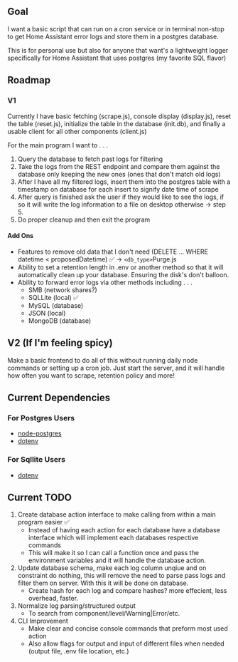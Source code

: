 ## Goal

I want a basic script that can run on a cron service or in terminal non-stop to get Home Assistant error logs and store them in a postgres database.

This is for personal use but also for anyone that want's a lightweight logger specifically for Home Assistant that uses postgres (my favorite SQL flavor)

## Roadmap

### V1

Currently I have basic fetching (scrape.js), console display (display.js), reset the table (reset.js), initialize the table in the database (init.db), and finally a usable client for all other components (client.js)

For the main program I want to . . . 

1. Query the database to fetch past logs for filtering
2. Take the logs from the REST endpoint and compare them against the database only keeping the new ones (ones that don't match old logs)
3. After I have all my filtered logs, insert them into the postgres table with a timestamp on database for each insert to signify date time of scrape
4. After query is finished ask the user if they would like to see the logs, if so it will write the log information to a file on desktop otherwise -> step 5.
5. Do proper cleanup and then exit the program

#### Add Ons

- Features to remove old data that I don't need (DELETE ... WHERE datetime < proposedDatetime) ✅ -> `<db_type>`Purge.js
- Ability to set a retention length in .env or another method so that it will automatically clean up your database. Ensuring the disk's don't balloon.
- Ability to forward error logs via other methods including . . . 
    - SMB (network shares?)
    - SQLLite (local) ✅
    - MySQL (database)
    - JSON (local)
    - MongoDB (database)

## V2 (If I'm feeling spicy)

Make a basic frontend to do all of this without running daily node commands or setting up a cron job.
Just start the server, and it will handle how often you want to scrape, retention policy and more!

## Current Dependencies

### For Postgres Users

- [node-postgres](https://www.npmjs.com/package/pg)
- [dotenv](https://www.npmjs.com/package/dotenv)

### For Sqllite Users

- [dotenv](https://www.npmjs.com/package/dotenv)

## Current TODO

1. Create database action interface to make calling from within a main program easier ✅
    - Instead of having each action for each database have a database interface which will implement each databases respective commands
    - This will make it so I can call a function once and pass the environment variables and it will handle the database action.
2. Update database schema, make each log column unqiue and on constraint do nothing, this will remove the need to parse pass logs and filter them on server. With this it will be done on database.
    - Create hash for each log and compare hashes? more effecient, less overhead, faster.
3. Normalize log parsing/structured output
    - To search from component/level/Warning|Error/etc.
4. CLI Improvement
    - Make clear and concise console commands that preform most used action
    - Also allow flags for output and input of different files when needed (output file, .env file location, etc.)
